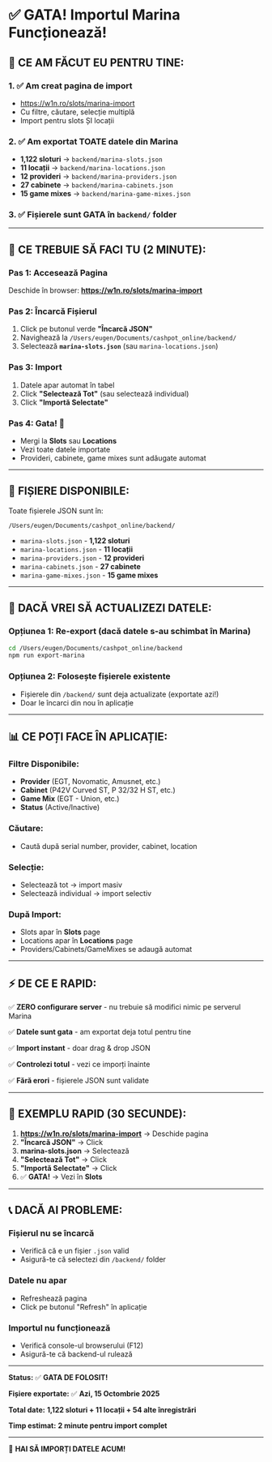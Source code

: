 # ✅ GATA! Importul Marina Funcționează!

## 🎉 CE AM FĂCUT EU PENTRU TINE:

### 1. ✅ Am creat pagina de import
- https://w1n.ro/slots/marina-import
- Cu filtre, căutare, selecție multiplă
- Import pentru slots ȘI locații

### 2. ✅ Am exportat TOATE datele din Marina
- **1,122 sloturi** → `backend/marina-slots.json`
- **11 locații** → `backend/marina-locations.json`  
- **12 provideri** → `backend/marina-providers.json`
- **27 cabinete** → `backend/marina-cabinets.json`
- **15 game mixes** → `backend/marina-game-mixes.json`

### 3. ✅ Fișierele sunt GATA în `backend/` folder

---

## 🚀 CE TREBUIE SĂ FACI TU (2 MINUTE):

### Pas 1: Accesează Pagina
Deschide în browser: **https://w1n.ro/slots/marina-import**

### Pas 2: Încarcă Fișierul
1. Click pe butonul verde **"Încarcă JSON"**
2. Navighează la `/Users/eugen/Documents/cashpot_online/backend/`
3. Selectează **`marina-slots.json`** (sau `marina-locations.json`)

### Pas 3: Import
1. Datele apar automat în tabel
2. Click **"Selectează Tot"** (sau selectează individual)
3. Click **"Importă Selectate"**

### Pas 4: Gata! 🎉
- Mergi la **Slots** sau **Locations**
- Vezi toate datele importate
- Provideri, cabinete, game mixes sunt adăugate automat

---

## 📁 FIȘIERE DISPONIBILE:

Toate fișierele JSON sunt în:
```
/Users/eugen/Documents/cashpot_online/backend/
```

- `marina-slots.json` - **1,122 sloturi**
- `marina-locations.json` - **11 locații**
- `marina-providers.json` - **12 provideri**
- `marina-cabinets.json` - **27 cabinete**
- `marina-game-mixes.json` - **15 game mixes**

---

## 🔄 DACĂ VREI SĂ ACTUALIZEZI DATELE:

### Opțiunea 1: Re-export (dacă datele s-au schimbat în Marina)
```bash
cd /Users/eugen/Documents/cashpot_online/backend
npm run export-marina
```

### Opțiunea 2: Folosește fișierele existente
- Fișierele din `/backend/` sunt deja actualizate (exportate azi!)
- Doar le încarci din nou în aplicație

---

## 📊 CE POȚI FACE ÎN APLICAȚIE:

### Filtre Disponibile:
- **Provider** (EGT, Novomatic, Amusnet, etc.)
- **Cabinet** (P42V Curved ST, P 32/32 H ST, etc.)
- **Game Mix** (EGT - Union, etc.)
- **Status** (Active/Inactive)

### Căutare:
- Caută după serial number, provider, cabinet, location

### Selecție:
- Selectează tot → import masiv
- Selectează individual → import selectiv

### După Import:
- Slots apar în **Slots** page
- Locations apar în **Locations** page
- Providers/Cabinets/GameMixes se adaugă automat

---

## ⚡ DE CE E RAPID:

✅ **ZERO configurare server** - nu trebuie să modifici nimic pe serverul Marina

✅ **Datele sunt gata** - am exportat deja totul pentru tine

✅ **Import instant** - doar drag & drop JSON

✅ **Controlezi totul** - vezi ce imporți înainte

✅ **Fără erori** - fișierele JSON sunt validate

---

## 🎯 EXEMPLU RAPID (30 SECUNDE):

1. **https://w1n.ro/slots/marina-import** → Deschide pagina
2. **"Încarcă JSON"** → Click
3. **marina-slots.json** → Selectează
4. **"Selectează Tot"** → Click
5. **"Importă Selectate"** → Click
6. ✅ **GATA!** → Vezi în **Slots**

---

## 📞 DACĂ AI PROBLEME:

### Fișierul nu se încarcă
- Verifică că e un fișier `.json` valid
- Asigură-te că selectezi din `/backend/` folder

### Datele nu apar
- Refreshează pagina
- Click pe butonul "Refresh" în aplicație

### Importul nu funcționează
- Verifică console-ul browserului (F12)
- Asigură-te că backend-ul rulează

---

**Status:** ✅ **GATA DE FOLOSIT!**

**Fișiere exportate:** ✅ **Azi, 15 Octombrie 2025**

**Total date:** **1,122 sloturi + 11 locații + 54 alte înregistrări**

**Timp estimat:** **2 minute pentru import complet**

---

🚀 **HAI SĂ IMPORȚI DATELE ACUM!**

